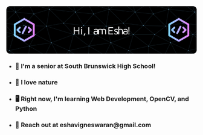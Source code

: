 <img src = "github-header-image.png" align = "center">


<ul>
  
  <li><h3>🏫 I'm a senior at South Brunswick High School!</h3></li>
  <li><h3>🌱 I love nature</h3></li>
  <li><h3>🖥️ Right now, I'm learning Web Development, OpenCV, and Python</h3></li>
  <li><h3>📧 Reach out at eshavigneswaran@gmail.com</h3></li>

  
</ul>
